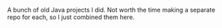 A bunch of old Java projects I did. Not worth the time making a separate repo for each, so I just combined them here.